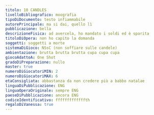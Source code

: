```yaml
---
titolo: 10 CANDLES
livelloBibliografico: moografia
tipoDiDocumento: testo infiammabile
autorePrincipale: ma si dai, quello lì
pubblicazione: bella
descrizioneFisica: ad avercela, ho mandato i soldi ed è sparita
titoloDiOpera: non ho capito la domanda
soggetti: soggetti a morte
sistemaDiGioco: NSsC (non soffiare sulle candele)
ambientazione: brutta brutta brutta cupa cupa cupa
giocoAdattoA: One Shot
gradoDiPreparazione: nullo
master: true
numeroDiGiocatoriMIN: 2
numeroDiGiocatoriMAX: 6
etaConsigliata: abbastanza da non credere più a babbo natalae
linguaDiPubblicazione: ENG
linguaOperaOriginale: sempre ENG
paeseDiPubblicazione: ancora ENG
codiceIdentificativo: fffffffffffffth
regaloDiVanessa: true
---
```

